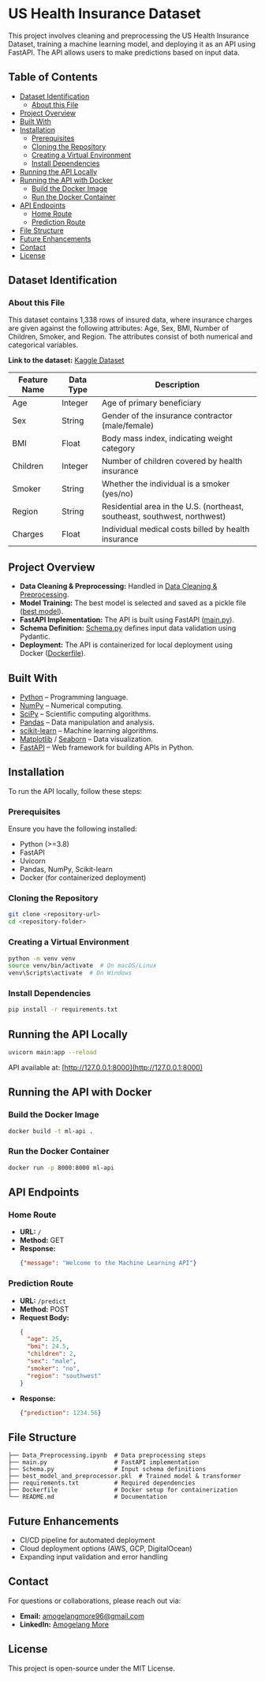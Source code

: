 # US Health Insurance Dataset

This project involves cleaning and preprocessing the US Health Insurance Dataset, training a machine learning model, and deploying it as an API using FastAPI. The API allows users to make predictions based on input data.

## Table of Contents

- [Dataset Identification](#dataset-identification)
  - [About this File](#about-this-file)
- [Project Overview](#project-overview)
- [Built With](#built-with)
- [Installation](#installation)
  - [Prerequisites](#prerequisites)
  - [Cloning the Repository](#cloning-the-repository)
  - [Creating a Virtual Environment](#creating-a-virtual-environment)
  - [Install Dependencies](#install-dependencies)
- [Running the API Locally](#running-the-api-locally)
- [Running the API with Docker](#running-the-api-with-docker)
  - [Build the Docker Image](#build-the-docker-image)
  - [Run the Docker Container](#run-the-docker-container)
- [API Endpoints](#api-endpoints)
  - [Home Route](#home-route)
  - [Prediction Route](#prediction-route)
- [File Structure](#file-structure)
- [Future Enhancements](#future-enhancements)
- [Contact](#contact)
- [License](#license)

## Dataset Identification

### About this File

This dataset contains 1,338 rows of insured data, where insurance charges are given against the following attributes: Age, Sex, BMI, Number of Children, Smoker, and Region. The attributes consist of both numerical and categorical variables.

**Link to the dataset:** [Kaggle Dataset](https://www.kaggle.com/datasets/teertha/ushealthinsurancedataset)

| Feature Name | Data Type | Description |
|-------------|-----------|-------------|
| Age | Integer | Age of primary beneficiary |
| Sex | String | Gender of the insurance contractor (male/female) |
| BMI | Float | Body mass index, indicating weight category |
| Children | Integer | Number of children covered by health insurance |
| Smoker | String | Whether the individual is a smoker (yes/no) |
| Region | String | Residential area in the U.S. (northeast, southeast, southwest, northwest) |
| Charges | Float | Individual medical costs billed by health insurance |

## Project Overview

- **Data Cleaning & Preprocessing:** Handled in [Data Cleaning & Preprocessing](./Data_Preprocessing.ipynb).
- **Model Training:** The best model is selected and saved as a pickle file ([best model](./best_model_and_preprocessor.pkl)).
- **FastAPI Implementation:** The API is built using FastAPI ([main.py](./main.py)).
- **Schema Definition:** [Schema.py](./Schema.py) defines input data validation using Pydantic.
- **Deployment:** The API is containerized for local deployment using Docker ([Dockerfile](./Dockerfile)).

## Built With

- [Python](https://www.python.org/) – Programming language.
- [NumPy](https://numpy.org/) – Numerical computing.
- [SciPy](https://scipy.org/) – Scientific computing algorithms.
- [Pandas](https://pandas.pydata.org/) – Data manipulation and analysis.
- [scikit-learn](https://scikit-learn.org/) – Machine learning algorithms.
- [Matplotlib](https://matplotlib.org/) / [Seaborn](https://seaborn.pydata.org/) – Data visualization.
- [FastAPI](https://fastapi.tiangolo.com/) – Web framework for building APIs in Python.

## Installation

To run the API locally, follow these steps:

### Prerequisites

Ensure you have the following installed:

- Python (>=3.8)
- FastAPI
- Uvicorn
- Pandas, NumPy, Scikit-learn
- Docker (for containerized deployment)

### Cloning the Repository

```bash
git clone <repository-url>
cd <repository-folder>
```

### Creating a Virtual Environment

```bash
python -m venv venv
source venv/bin/activate  # On macOS/Linux
venv\Scripts\activate  # On Windows
```

### Install Dependencies

```bash
pip install -r requirements.txt
```

## Running the API Locally

```bash
uvicorn main:app --reload
```

API available at: [http://127.0.0.1:8000](http://127.0.0.1:8000)

## Running the API with Docker

### Build the Docker Image

```bash
docker build -t ml-api .
```

### Run the Docker Container

```bash
docker run -p 8000:8000 ml-api
```

## API Endpoints

### Home Route

- **URL:** `/`
- **Method:** GET
- **Response:**
  ```json
  {"message": "Welcome to the Machine Learning API"}
  ```

### Prediction Route

- **URL:** `/predict`
- **Method:** POST
- **Request Body:**
  ```json
  {
    "age": 25,
    "bmi": 24.5,
    "children": 2,
    "sex": "male",
    "smoker": "no",
    "region": "southwest"
  }
  ```
- **Response:**
  ```json
  {"prediction": 1234.56}
  ```

## File Structure

```
├── Data_Preprocessing.ipynb  # Data preprocessing steps
├── main.py                   # FastAPI implementation
├── Schema.py                 # Input schema definitions
├── best_model_and_preprocessor.pkl  # Trained model & transformer
├── requirements.txt          # Required dependencies
├── Dockerfile                # Docker setup for containerization
└── README.md                 # Documentation
```

## Future Enhancements

- CI/CD pipeline for automated deployment
- Cloud deployment options (AWS, GCP, DigitalOcean)
- Expanding input validation and error handling

## Contact

For questions or collaborations, please reach out via:

- **Email:** [amogelangmore96@gmail.com](mailto:amogelangmore96@gmail.com)
- **LinkedIn:** [Amogelang More](https://www.linkedin.com/in/amogelang-more)

## License

This project is open-source under the MIT License.

